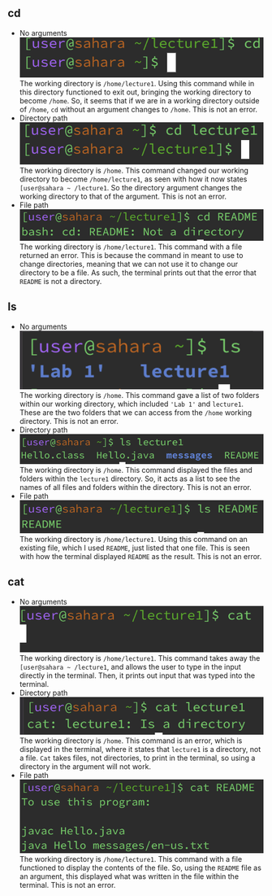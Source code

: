 ## cd
* No arguments <br>
![Image](cd-no-argument.png) <br>
The working directory is `/home/lecture1`. Using this command while in this directory functioned to exit out, bringing the working directory to become `/home`. So, it seems that if we are in a working directory outside of `/home`, `cd` without an argument changes to `/home`. This is not an error. <d>
* Directory path <br>
![Image](cd-directory-path.png) <br>
The working directory is `/home`. This command changed our working directory to become `/home/lecture1`, as seen with how it now states `[user@sahara ~ /lecture1`. So the directory argument changes the working directory to that of the argument. This is not an error. <br>
* File path <br>
![Image](cd-file-path.png) <br>
The working directory is `/home/lecture1`. This command with a file returned an error. This is because the command in meant to use to change directories, meaning that we can not use it to change our directory to be a file. As such, the terminal prints out that the error that `README` is not a directory. <br>
## ls
* No arguments <br>
![Image](ls-no-argument.png) <br>
The working directory is `/home`. This command gave a list of two folders within our working directory, which included `'Lab 1'` and `lecture1`. These are the two folders that we can access from the `/home` working directory. This is not an error. <d>
* Directory path <br>
![Image](ls-directory-path.png) <br>
The working directory is `/home`. This command displayed the files and folders within the `lecture1` directory. So, it acts as a list to see the names of all files and folders within the directory. This is not an error. <br>
* File path <br>
![Image](ls-file-path.png) <br>
The working directory is `/home/lecture1`. Using this command on an existing file, which I used `README`, just listed that one file. This is seen with how the terminal displayed `README` as the result. This is not an error. <br>
## cat
* No arguments <br>
![Image](cat-no-argument.png) <br>
The working directory is `/home/lecture1`. This command takes away the `[user@sahara ~ /lecture1`, and allows the user to type in the input directly in the terminal. Then, it prints out input that was typed into the terminal. <d>
* Directory path <br>
![Image](cat-directory-path.png) <br>
The working directory is `/home`. This command is an error, which is displayed in the terminal, where it states that `lecture1` is a directory, not a file. `Cat` takes files, not directories, to print in the terminal, so using a directory in the argument will not work. <br>
* File path <br>
![Image](cat-file-path.png) <br>
The working directory is `/home/lecture1`. This command with a file functioned to display the contents of the file. So, using the `README` file as an argument, this displayed what was written in the file within the terminal. This is not an error. <br>
